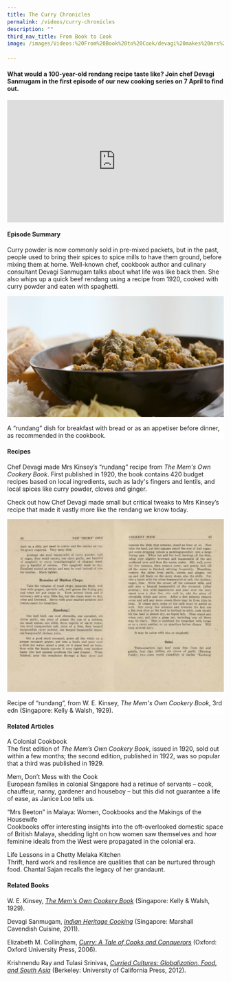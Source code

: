 ```yaml
---
title: The Curry Chronicles
permalink: /videos/curry-chronicles
description: ""
third_nav_title: From Book to Cook
image: /images/Videos:%20From%20Book%20to%20Cook/devagi%20makes%20mrs%20kinseys%20rendang%202.png

---
```

#### What would a 100-year-old rendang recipe taste like? Join chef Devagi Sanmugam in the first episode of our new cooking series on 7 April to find out.

<style>.embed-container {position: relative; padding-bottom: 56.25%; height: 0; overflow: hidden; max-width: 100%; } .embed-container iframe, .embed-container object, .embed-container embed { position: absolute; top: 0; left: 0; width: 100%; height: 100%; }</style><div class='embed-container'><iframe src="https://www.youtube.com/embed/2uItjxmte3E" frameborder='0' allowfullscreen></iframe></div>


#### **Episode Summary** ####
Curry powder is now commonly sold in pre-mixed packets, but in the past, people used to bring their spices to spice mills to have them ground, before mixing them at home. Well-known chef, cookbook author and culinary consultant Devagi Sanmugam talks about what life was like back then. She also whips up a quick beef rendang using a recipe from 1920, cooked with curry powder and eaten with spaghetti.

![](/images/Videos:%20From%20Book%20to%20Cook/rendang%20mems%20own%20cookery%20book.png)
<div style="background-color: white;">A “rundang” dish for breakfast with bread or as an appetiser before dinner, as recommended in the cookbook.</div>
  
#### **Recipes**
Chef Devagi made Mrs Kinsey’s “rundang” recipe from *The Mem's Own Cookery Book*. First published in 1920, the book contains 420 budget recipes based on local ingredients, such as lady's fingers and lentils, and local spices like curry powder, cloves and ginger.


Check out how 
<a style="text-decoration: none;" href="https://devagisanmugam.com/2022/01/devagis-beef-rendang/" target="_blank"> Chef Devagi</a> made small but critical tweaks to Mrs Kinsey’s recipe that made it vastly more like the rendang we know today.

![](/images/Videos:%20From%20Book%20to%20Cook/Rundang-Mems%20Own%20Cookery%20Book.png)
<div style="background-color: white;">Recipe of “rundang”, from W. E. Kinsey, <i>The Mem's Own Cookery Book</i>, 3rd edn (Singapore: Kelly & Walsh, 1929).</div>


#### **Related Articles**
<a style="text-decoration: none;" href="/vol-11/issue-4/jan-mar-2016/mems-cookery-book-william-edward-kinsey"> A Colonial Cookbook</a>
<br>The first edition of *The Mem’s Own Cookery Book*, issued in 1920, sold out within a few months; the second edition, published in 1922, was so popular that a third was published in 1929.

<a style="text-decoration: none;" href="/vol-12/issue-2/jul-sep-2016/dontmesswiththecook"> Mem, Don’t Mess with the Cook</a>
<br>European families in colonial Singapore had a retinue of servants – cook, chauffeur, nanny, gardener and houseboy – but this did not guarantee a life of ease, as Janice Loo tells us.

<a style="text-decoration: none;" href="/vol-9/issue-3/oct-dec-2013/beeton-women-cookbooks-housewives"> “Mrs Beeton” in Malaya: Women, Cookbooks and the Makings of the Housewife</a>
<br>Cookbooks offer interesting insights into the oft-overlooked domestic space of British Malaya, shedding light on how women saw themselves and how feminine ideals from the West were propagated in the colonial era.

<a style="text-decoration: none;" href="/vol-14/issue-4/jan-mar-2019/life-lson-chetty-m-k/"> Life Lessons in a Chetty Melaka Kitchen</a>
<br> Thrift, hard work and resilience are qualities that can be nurtured through food. Chantal Sajan recalls the legacy of her grandaunt.


#### **Related Books**
W. E. Kinsey, [*The Mem's Own Cookery Book*](https://eservice.nlb.gov.sg/item_holding.aspx?bid=5232525) (Singapore: Kelly & Walsh, 1929).

Devagi Sanmugam, *[Indian Heritage Cooking](https://eservice.nlb.gov.sg/item_holding.aspx?bid=13992386)* (Singapore: Marshall Cavendish Cuisine, 2011).

Elizabeth M. Collingham, *[Curry: A Tale of Cooks and Conquerors](https://eservice.nlb.gov.sg/item_holding.aspx?bid=12728802)* (Oxford: Oxford University Press, 2006).

Krishnendu Ray and Tulasi Srinivas, *[Curried Cultures: Globalization, Food, and South Asia](https://eservice.nlb.gov.sg/item_holding.aspx?bid=200125930)*
(Berkeley: University of California Press, 2012).

